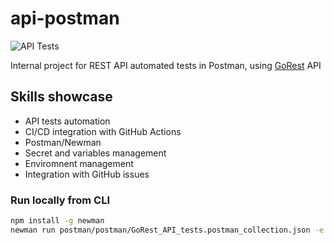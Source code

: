 # api-postman
![API Tests](https://github.com/jkwiecinska-work/api-postman/actions/workflows/api-tests.yml/badge.svg)


Internal project for REST API automated tests in Postman, using [GoRest](https://gorest.co.in) API

## Skills showcase
- API tests automation
- CI/CD integration with GitHub Actions
- Postman/Newman
- Secret and variables management
- Enviromnent management
- Integration with GitHub issues

### Run locally from CLI
```bash
npm install -g newman
newman run postman/postman/GoRest_API_tests.postman_collection.json -e postman/postman/GoRest_CI.postman_environment.json
